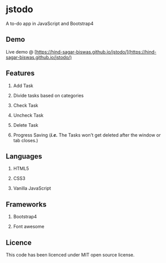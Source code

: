 # jstodo
A to-do app in JavaScript and Bootstrap4

## Demo

Live demo @ [https://hind-sagar-biswas.github.io/jstodo/](https://hind-sagar-biswas.github.io/jstodo/)

## Features

1. Add Task

1. Divide tasks based on categories

1. Check Task

1. Uncheck Task

1. Delete Task

1. Progress Saving (***i.e.*** The Tasks won't get deleted after the window or tab closes.)

## Languages

1. HTML5

1. CSS3

1. Vanilla JavaScript

## Frameworks

1. Bootstrap4

1. Font awesome

## Licence

This code has been licenced under MIT open source license.
